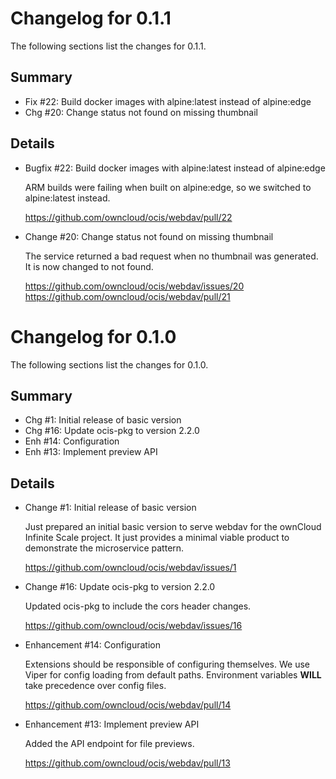 # Changelog for 0.1.1

The following sections list the changes for 0.1.1.

## Summary

 * Fix #22: Build docker images with alpine:latest instead of alpine:edge
 * Chg #20: Change status not found on missing thumbnail

## Details

 * Bugfix #22: Build docker images with alpine:latest instead of alpine:edge

   ARM builds were failing when built on alpine:edge, so we switched to alpine:latest instead.

   https://github.com/owncloud/ocis/webdav/pull/22

 * Change #20: Change status not found on missing thumbnail

   The service returned a bad request when no thumbnail was generated. It is now changed to not
   found.

   https://github.com/owncloud/ocis/webdav/issues/20
   https://github.com/owncloud/ocis/webdav/pull/21


# Changelog for 0.1.0

The following sections list the changes for 0.1.0.

## Summary

 * Chg #1: Initial release of basic version
 * Chg #16: Update ocis-pkg to version 2.2.0
 * Enh #14: Configuration
 * Enh #13: Implement preview API

## Details

 * Change #1: Initial release of basic version

   Just prepared an initial basic version to serve webdav for the ownCloud Infinite Scale
   project. It just provides a minimal viable product to demonstrate the microservice pattern.

   https://github.com/owncloud/ocis/webdav/issues/1

 * Change #16: Update ocis-pkg to version 2.2.0

   Updated ocis-pkg to include the cors header changes.

   https://github.com/owncloud/ocis/webdav/issues/16

 * Enhancement #14: Configuration

   Extensions should be responsible of configuring themselves. We use Viper for config loading
   from default paths. Environment variables **WILL** take precedence over config files.

   https://github.com/owncloud/ocis/webdav/pull/14

 * Enhancement #13: Implement preview API

   Added the API endpoint for file previews.

   https://github.com/owncloud/ocis/webdav/pull/13



